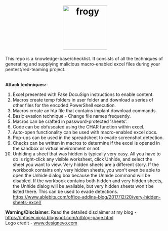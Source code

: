 <h1 align="center">
  <a href="https://github.com/iamthefrogy/frogy"><img src="https://user-images.githubusercontent.com/8291014/111030700-a4cf2180-83fb-11eb-840b-39185a478d85.png" alt="frogy" height=140px></a>
  </h1>
This repo is a knowledge-base/checklist. It consists of all the techniques of generating and supplying malicious macro-enabled excel files during your pentest/red-teaming project.<br/><br/>
    
**Attack techniques:-**
1. Excel presented with Fake DocuSign instructions to enable content.
2. Macros create temp folders in user folder and download a series of other files for the encoded PowerShell execution.
3. Macros create an hta file that contains implant download commands.
4. Basic evasion technique - Change file names frequently.
5. Macros can be crafted in password-protected 'sheets'.
6. Code can be obfuscated using the CHAR function within excel.
7. Auto-open functionality can be used with macro-enabled excel docs.
8. Pop-ups can be used in the spreadsheet to evade screenshot detection.
9. Checks can be written in macros to determine if the excel is opened in the sandbox or virtual environment or not.
10. Unhiding a sheet that was hidden is typically very easy. All you have to do is right-click any visible worksheet, click Unhide, and select the sheet you want to view. Very hidden sheets are a different story. If the workbook contains only very hidden sheets, you won't even be able to open the Unhide dialog box because the Unhide command will be disabled. If the workbook contains both hidden and very hidden sheets, the Unhide dialog will be available, but very hidden sheets won't be listed there. This can be used to evade detections. https://www.ablebits.com/office-addins-blog/2017/12/20/very-hidden-sheets-excel/ 

**Warning/Disclaimer:** Read the detailed disclaimer at my blog - https://infosecninja.blogspot.com/p/blog-page.html</br>
Logo credit - www.designevo.com
